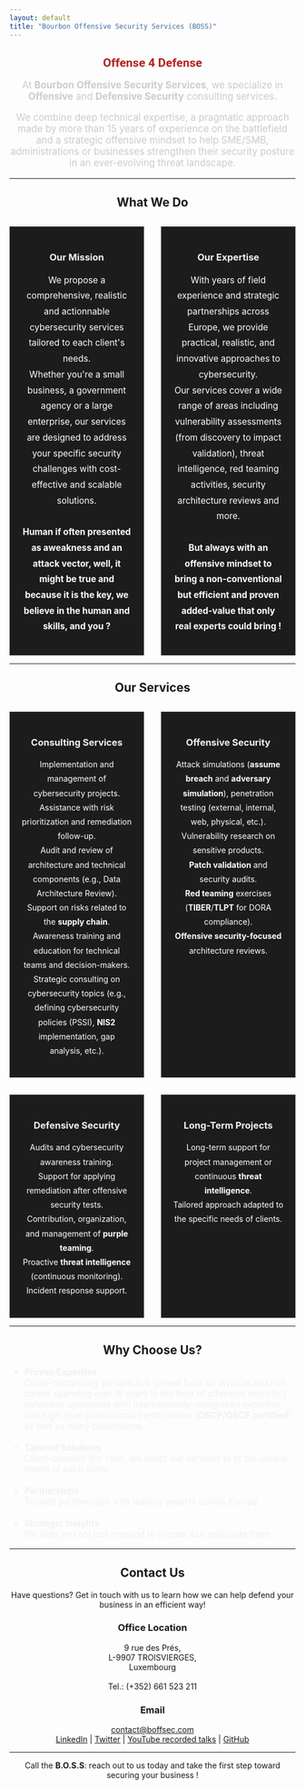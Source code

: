 ```yaml
---
layout: default
title: "Bourbon Offensive Security Services (BOSS)"
---
```


<div style="text-align: center;">
  <h2 style="font-family: 'Roboto', sans-serif; color: #b22222; font-weight: bold;"> Offense 4 Defense </h2>
</div>

<p style="text-align: center; color: #ccc; font-size: 1.2em;">At <strong>Bourbon Offensive Security Services</strong>, we specialize in <strong>Offensive</strong> and <strong>Defensive Security</strong> consulting services.</p>
<p style="text-align: center; color: #ccc; font-size: 1.2em;">We combine deep technical expertise, a pragmatic approach made by more than 15 years of experience on the battlefield and a strategic offensive mindset to help SME/SMB, administrations or businesses strengthen their security posture in an ever-evolving threat landscape.</p>

---

<h2 style="text-align: center;">What We Do</h2>

<div style="display: grid; grid-template-columns: repeat(2, 1fr); gap: 30px; margin-top: 30px;">
  <div style="border: 1px solid #333; padding: 20px; background-color: #1c1c1c; color: #fff; text-align: center;">
    <h3 style="color: #f1f1f1;">Our Mission</h3>
    <p style="line-height: 1.8; font-size: 1.1em;">We propose a comprehensive, realistic and actionnable cybersecurity services tailored to each client's needs. 
      <br>Whether you're a small business, a government agency or a large enterprise, our services are designed to address your specific security challenges with cost-effective and scalable solutions.
      <br><br><strong> Human if often presented as aweakness and an attack vector, well, it might be true and because it is the key, we believe in the human and skills, and you ?</strong></p>
  </div>

  <div style="border: 1px solid #333; padding: 20px; background-color: #1c1c1c; color: #fff; text-align: center;">
    <h3 style="color: #f1f1f1;">Our Expertise</h3>
    <p style="line-height: 1.8; font-size: 1.1em;">With years of field experience and strategic partnerships across Europe, we provide practical, realistic, and innovative approaches to cybersecurity. 
      <br>Our services cover a wide range of areas including vulnerability assessments (from discovery to impact validation), threat intelligence, red teaming activities, security architecture reviews and more.
      <br><br><strong>But always with an offensive mindset to bring a non-conventional but efficient and proven added-value that only real experts could bring !</strong></p>
  </div>
</div>

---

<h2 style="text-align: center;">Our Services</h2>

<div style="display: grid; grid-template-columns: repeat(2, 1fr); gap: 30px; margin-top: 30px;">
  <div style="border: 1px solid #333; padding: 20px; background-color: #1c1c1c; color: #fff; text-align: center;">
    <h3 style="color: #f1f1f1;">Consulting Services</h3>
    <p style="line-height: 1.8;">
      Implementation and management of cybersecurity projects.<br>
      Assistance with risk prioritization and remediation follow-up.<br>
      Audit and review of architecture and technical components (e.g., Data Architecture Review).<br>
      Support on risks related to the <strong>supply chain</strong>.<br>
      Awareness training and education for technical teams and decision-makers.<br>
      Strategic consulting on cybersecurity topics (e.g., defining cybersecurity policies (PSSI), <strong>NIS2</strong> implementation, gap analysis, etc.).
    </p>
  </div>

  <div style="border: 1px solid #333; padding: 20px; background-color: #1c1c1c; color: #fff; text-align: center;">
    <h3 style="color: #f1f1f1;">Offensive Security</h3>
    <p style="line-height: 1.8;">
      Attack simulations (<strong>assume breach</strong> and <strong>adversary simulation</strong>), penetration testing (external, internal, web, physical, etc.).<br>
      Vulnerability research on sensitive products.<br>
      <strong>Patch validation</strong> and security audits.<br>
      <strong>Red teaming</strong> exercises (<strong>TIBER</strong>/<strong>TLPT</strong> for DORA compliance).<br>
      <strong>Offensive security-focused</strong> architecture reviews.
    </p>
  </div>

  <div style="border: 1px solid #333; padding: 20px; background-color: #1c1c1c; color: #fff; text-align: center;">
    <h3 style="color: #f1f1f1;">Defensive Security</h3>
    <p style="line-height: 1.8;">
      Audits and cybersecurity awareness training.<br>
      Support for applying remediation after offensive security tests.<br>
      Contribution, organization, and management of <strong>purple teaming</strong>.<br>
      Proactive <strong>threat intelligence</strong> (continuous monitoring).<br>
      Incident response support.
    </p>
  </div>

  <div style="border: 1px solid #333; padding: 20px; background-color: #1c1c1c; color: #fff; text-align: center;">
    <h3 style="color: #f1f1f1;">Long-Term Projects</h3>
    <p style="line-height: 1.8;">
      Long-term support for project management or continuous <strong>threat intelligence</strong>.<br>
      Tailored approach adapted to the specific needs of clients.
    </p>
  </div>
</div>

---

<h2 style="text-align: center;">Why Choose Us?</h2>

<ul style="color: #f1f1f1; font-size: 1.1em;">
  <li><strong>Proven Expertise</strong><br>
  Cross-disciplinary perspective gained from an atypical and rich career spanning over 15 years in the field of offensive security / defensive operations with internationally recognized expertise and high-level professional certifications (<strong>OSCP/OSCE certified</strong>) as well as many publications.</li>
  <br>
  <li><strong>Tailored Solutions</strong><br>
  Client-oriented (for real), we adapt our services to fit the unique needs of each client.</li>
  <br>
  <li><strong>Partnerships</strong><br>
  Trusted partnerships with leading experts across Europe.</li>
  <br>
  <li><strong>Strategic Insights</strong><br>
  We help you not just respond to threats, but anticipate them.</li>
</ul>

---

<h2 style="text-align: center;">Contact Us</h2>

<p style="text-align: center;">Have questions? Get in touch with us to learn how we can help defend your business in an efficient way!</p>

<h3 style="text-align: center;">Office Location</h3>
<p style="text-align: center;">
9 rue des Prés,  
<br>
L-9907 TROISVIERGES,  
<br>
Luxembourg
<br><br>
Tel.: (+352) 661 523 211
</p>

<h3 style="text-align: center;">Email</h3>
<p style="text-align: center;">
<a href="mailto:contact@boffsec.com">contact@boffsec.com</a>
<br><a href="https://www.linkedin.com/in/jean-marie-bourbon/">LinkedIn</a> | <a href="https://x.com/kmkz_security">Twitter</a> | <a href="https://youtube.com/playlist?list=PLs_byGBGz8O77BN9LrqJBcinznNu6MvX9&si=kDRX9wnHXA31Mu_Y">YouTube recorded talks</a> | <a href="https://github.com/kmkz/">GitHub</a>
</p>

---

<p style="text-align: center;">Call the <strong>B.O.S.S</strong>: reach out to us today and take the first step toward securing your business !</p>